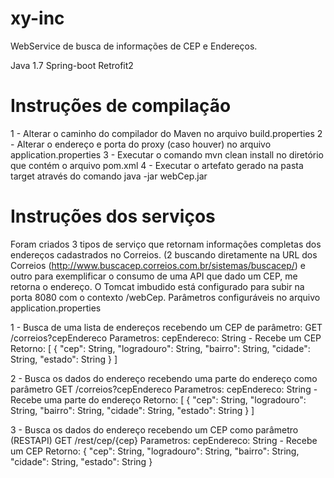 # xy-inc

WebService de busca de informações de CEP e Endereços.

Java 1.7
Spring-boot
Retrofit2

# Instruções de compilação

1 - Alterar o caminho do compilador do Maven no arquivo build.properties
2 - Alterar o endereço e porta do proxy (caso houver) no arquivo application.properties
3 - Executar o comando mvn clean install no diretório que contém o arquivo pom.xml
4 - Executar o artefato gerado na pasta target através do comando java -jar webCep.jar

# Instruções dos serviços

Foram criados 3 tipos de serviço que retornam informações completas dos endereços cadastrados no Correios. (2 buscando diretamente na URL dos Correios (http://www.buscacep.correios.com.br/sistemas/buscacep/) e outro para exemplificar o consumo de uma API que dado um CEP,  me retorna o endereço.
O Tomcat imbudido está configurado para subir na porta 8080 com o contexto /webCep. Parâmetros configuráveis no arquivo application.properties

1 - Busca de uma lista de endereços recebendo um CEP de parâmetro:
GET /correios?cepEndereco
Parametros:
cepEndereco: String - Recebe um CEP
Retorno:
[
{
"cep": String,
"logradouro": String,
"bairro": String,
"cidade": String,
"estado": String
}
]

2 - Busca os dados do endereço recebendo uma parte do endereço como parâmetro
GET /correios?cepEndereco
Parametros:
cepEndereco: String - Recebe uma parte do endereço
Retorno:
[
{
"cep": String,
"logradouro": String,
"bairro": String,
"cidade": String,
"estado": String
}
]

3 - Busca os dados do endereço recebendo um CEP como parâmetro (RESTAPI)
GET /rest/cep/{cep}
Parametros:
cepEndereco: String - Recebe um CEP
Retorno:
{
"cep": String,
"logradouro": String,
"bairro": String,
"cidade": String,
"estado": String
}

